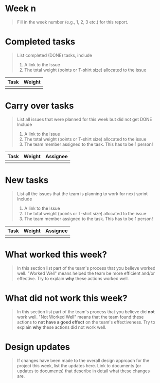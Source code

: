 
# Week n

> Fill in the week number (e.g., 1, 2, 3 etc.) for this report.


# Completed tasks

> List completed (DONE) tasks, include
> 1. A link to the Issue
> 2. The total weight (points or T-shirt size) allocated to the issue

| Task | Weight |
| ---- | ------ |
|      |        |

# Carry over tasks

> List all issues that were planned for this week but did not get DONE
> Include
> 1. A link to the Issue
> 2. The total weight (points or T-shirt size) allocated to the issue
> 3. The team member assigned to the task. This has to be 1 person!

| Task | Weight | Assignee |
| ---- | ------ | -------- |
|      |        |          |


# New tasks

> List all the issues that the team is planning to work for next sprint
> Include
> 1. A link to the Issue
> 2. The total weight (points or T-shirt size) allocated to the issue
> 3. The team member assigned to the task. This has to be 1 person!

| Task | Weight | Assignee |
| ---- | ------ | -------- |
|      |        |          |


# What worked this week?

> In this section list part of the team's process that you believe worked well. "Worked Well" means helped the team be more efficient and/or effective. Try to explain **why** these actions worked well.

# What did not work this week?

> In this section list part of the team's process that you believe did **not** work well. "Not Worked Well" means that the team found these actions to **not have a good effect** on the team's effectiveness. Try to explain **why** these actions did not work well.

# Design updates

> If changes have been made to the overall design approach for the project this week, list the updates here. Link to documents (or updates to documents) that describe in detail what these changes are.
